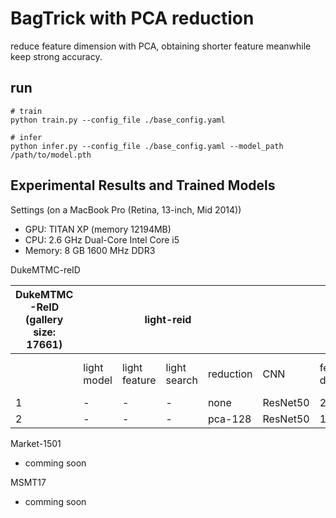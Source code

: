 # BagTrick with PCA reduction

reduce feature dimension with PCA, obtaining shorter feature meanwhile keep strong accuracy.

## run

```
# train
python train.py --config_file ./base_config.yaml
``` 

```
# infer
python infer.py --config_file ./base_config.yaml --model_path /path/to/model.pth
```


## Experimental Results and Trained Models

Settings (on a MacBook Pro (Retina, 13-inch, Mid 2014))
- GPU: TITAN XP (memory 12194MB)
- CPU: 2.6 GHz Dual-Core Intel Core i5
- Memory: 8 GB 1600 MHz DDR3

DukeMTMC-reID

<table><thead><tr><th>DukeMTMC<br>-ReID<br>(gallery size: 17661)</th><th colspan="4">light-reid</th><th colspan="5">performance</th><th colspan="2">time(on a TITAN XP)</th></tr></thead><tbody><tr><td></td><td>light<br>model</td><td>light<br>feature</td><td>light<br>search</td><td>reduction</td><td>CNN</td><td>feature<br>dim</td><td>metric</td><td>R1</td><td>mAP</td><td>inference<br>per batch(64)</td><td>search<br>per query</td></tr><tr><td>1</td><td>-</td><td>-</td><td>-</td><td>none</td><td>ResNet50</td><td>2048</td><td>cosine</td><td>0.870</td><td>0.772</td><td>78.6ms</td><td>237.1ms</td></tr><tr><td>2</td><td>-</td><td>-</td><td>-</td><td>pca-128</td><td>ResNet50</td><td>128</td><td>cosine</td><td>0.863</td><td>0.752</td><td>78.6ms</td><td>20.7ms</td></tr></tbody></table>

Market-1501

- comming soon

MSMT17

- comming soon

